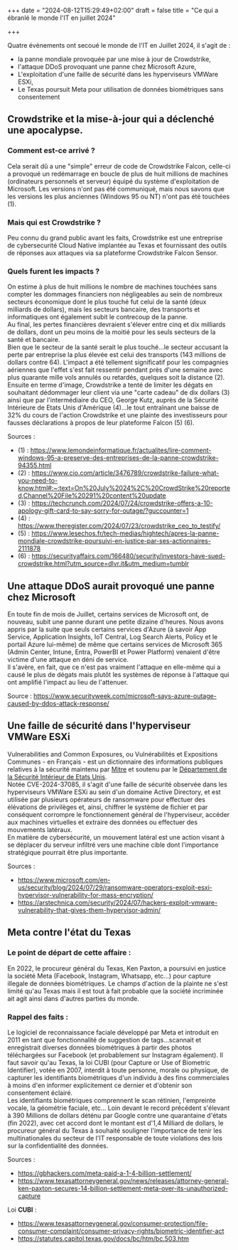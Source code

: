 +++
date = "2024-08-12T15:29:49+02:00"
draft = false
title = "Ce qui a ébranlé le monde l'IT en juillet 2024"

+++

Quatre événements ont secoué le monde de l'IT en Juillet 2024, il s'agit de :  
- la panne mondiale provoquée par une mise à jour de Crowdstrike,  
- l'attaque DDoS provoquant une panne chez Microsoft Azure,  
- L'exploitation d'une faille de sécurité dans les hyperviseurs VMWare ESXi,  
- Le Texas poursuit Meta pour utilisation de données biométriques sans consentement  


## Crowdstrike et la mise-à-jour qui a déclenché une apocalypse.
### Comment est-ce arrivé ?  
Cela serait dû a une "simple" erreur de code de Crowdstrike Falcon, celle-ci a provoqué un redémarrage en boucle de plus de huit millions de machines (ordinateurs personnels et serveur) équipé du système d'exploitation de Microsoft. Les versions n'ont pas été communiqué, mais nous savons que les versions les plus anciennes (Windows 95 ou NT) n'ont pas été touchées (1).

### Mais qui est Crowdstrike ?  
Peu connu du grand public avant les faits, Crowdstrike est une entreprise de cybersecurité Cloud Native implantée au Texas et fournissant des outils de réponses aux attaques via sa plateforme Crowdstrike Falcon Sensor.

### Quels furent les impacts ?  
On estime à plus de huit millions le nombre de machines touchées sans compter les dommages financiers non négligeables au sein de nombreux secteurs économique dont le plus touché fut celui de la santé (deux milliards de dollars), mais les secteurs bancaire, des transports et informatiques ont également subit le contrecoup de la panne.  
Au final, les pertes financières devraient s'élever entre cinq et dix milliards de dollars, dont un peu moins de la moitié pour les seuls secteurs de la santé et bancaire.  
Bien que le secteur de la santé serait le plus touché...le secteur accusant la perte par entreprise la plus élevée est celui des transports (143 millions de dollars contre 64). 
L'impact a été tellement significatif pour les compagnies aériennes que l'effet s'est fait ressentir pendant près d'une semaine avec plus quarante mille vols annulés ou retardés, quelques soit la distance (2).   
Ensuite en terme d'image, Crowdstrike a tenté de limiter les dégats en souhaitant dédommager leur client via une "carte cadeau" de dix dollars (3) ainsi que par l'intermédiaire du CEO, George Kutz, auprès de la Sécurité Intérieure de Etats Unis d'Amérique (4)...le tout entraînant une baisse de 32% du cours de l'action Crowdstrike et une plainte des investisseurs pour fausses déclarations à propos de leur plateforme Falcon (5) (6).

Sources :  
- (1) : https://www.lemondeinformatique.fr/actualites/lire-comment-windows-95-a-preserve-des-entreprises-de-la-panne-crowdstrike-94355.html  
- (2) : https://www.cio.com/article/3476789/crowdstrike-failure-what-you-need-to-know.html#:~:text=On%20July%2024%2C%20CrowdStrike%20reported,Channel%20File%20291%20content%20update  
- (3) : https://techcrunch.com/2024/07/24/crowdstrike-offers-a-10-apology-gift-card-to-say-sorry-for-outage/?guccounter=1  
- (4) : https://www.theregister.com/2024/07/23/crowdstrike_ceo_to_testify/  
- (5) : https://www.lesechos.fr/tech-medias/hightech/apres-la-panne-mondiale-crowdstrike-poursuivi-en-justice-par-ses-actionnaires-2111878  
- (6) : https://securityaffairs.com/166480/security/investors-have-sued-crowdstrike.html?utm_source=dlvr.it&utm_medium=tumblr

## Une attaque DDoS aurait provoqué une panne chez Microsoft
En toute fin de mois de Juillet, certains services de Microsoft ont, de nouveau, subit une panne durant une petite dizaine d'heures. Nous avons appris par la suite que seuls certains services d'Azure (à savoir App Service, Application Insights, IoT Central, Log Search Alerts, Policy et le portail Azure lui-même) de même que certains services de Microsoft 365 (Admin Center, Intune, Entra, PowerBI et Power Platform) venaient d'être victime d'une attaque en déni de service.  
Il s'avère, en fait, que ce n'est pas vraiment l'attaque en elle-même qui a causé le plus de dégats mais plutôt les systèmes de réponse à l'attaque qui ont amplifié l'impact au lieu de l'attenuer.  

Source : https://www.securityweek.com/microsoft-says-azure-outage-caused-by-ddos-attack-response/


## Une faille de sécurité dans l'hyperviseur VMWare ESXi
Vulnerabilities and Common Exposures, ou Vulnérabilités et Expositions Communes - en Français - est un dictionnaire des informations publiques relatives à la sécurité maintenu par [Mitre](https://attack.mitre.org/) et soutenu par le [Département de la Sécurité Intérieur de Etats Unis](https://www.dhs.gov/).  
Notée CVE-2024-37085, il s'agit d'une faille de sécurité observée dans les hyperviseurs VMWare ESXi au sein d'un domaine Active Directory, et est utilisée par plusieurs opérateurs de ransomware pour effectuer des élévations de privilèges et, ainsi, chiffrer le système de fichier et par conséquent corrompre le fonctionnement général de l'hyperviseur, accéder aux machines virtuelles et extraire des données ou effectuer des mouvements latéraux.  
En matière de cybersécurité, un mouvement latéral est une action visant à se déplacer du serveur infiltré vers une machine cible dont l'importance stratégique pourrait être plus importante.  

Sources :  
- https://www.microsoft.com/en-us/security/blog/2024/07/29/ransomware-operators-exploit-esxi-hypervisor-vulnerability-for-mass-encryption/  
- https://arstechnica.com/security/2024/07/hackers-exploit-vmware-vulnerability-that-gives-them-hypervisor-admin/

## Meta contre l'état du Texas
### Le point de départ de cette affaire :  
En 2022, le procureur général du Texas, Ken Paxton, a poursuivi en justice la société Meta (Facebook, Instagram, Whatsapp, etc...) pour capture illegale de données biométriques. Le champs d'action de la plainte ne s'est limité qu'au Texas mais il est tout à fait probable que la société incriminée ait agit ainsi dans d'autres parties du monde.  

### Rappel des faits :  
Le logiciel de reconnaissance faciale développé par Meta et introduit en 2011 en tant que fonctionnalité de suggestion de tags...scannait et enregistrait diverses données biométriques à partir des photos téléchargées sur Facebook (et probablement sur Instagram également). 
Il faut savoir qu'au Texas, la loi CUBI (pour Capture or Use of Biometric Identifier), votée en 2007, interdit à toute personne, morale ou physique, de capturer les identifiants biométriques d'un individu à des fins commerciales à moins d'en informer explicitement ce dernier et d'obtenir son consentement éclairé.  
Les identifiants biométriques comprennent le scan rétinien, l'empreinte vocale, la géométrie faciale, etc...
Loin devant le record précédent s'élevant à 390 Millions de dollars déténu par Google contre une quarantaine d'états (fin 2022), avec cet accord dont le montant est d'1,4 Milliard de dollars, le procureur général du Texas à souhaité souligner l'importance de tenir les multinationales du secteur de l'IT responsable de toute violations des lois sur la confidentialité des données.  

Sources :  
- https://gbhackers.com/meta-paid-a-1-4-billion-settlement/  
- https://www.texasattorneygeneral.gov/news/releases/attorney-general-ken-paxton-secures-14-billion-settlement-meta-over-its-unauthorized-capture  

Loi **CUBI** :  
- https://www.texasattorneygeneral.gov/consumer-protection/file-consumer-complaint/consumer-privacy-rights/biometric-identifier-act  
- https://statutes.capitol.texas.gov/docs/bc/htm/bc.503.htm

